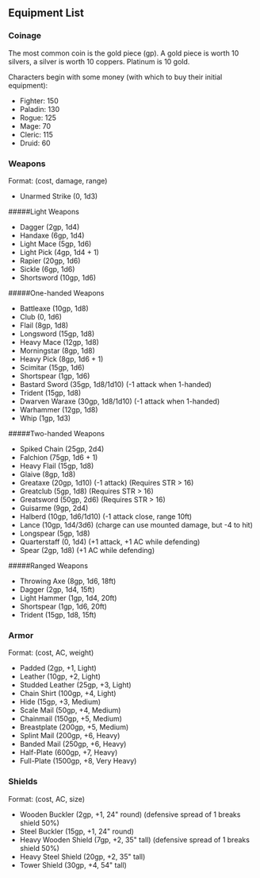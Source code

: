 ## Equipment List

### Coinage

The most common coin is the gold piece (gp). A gold piece is worth 10 silvers, a silver is worth 10 coppers. Platinum is 10 gold.

Characters begin with some money (with which to buy their initial equipment):

* Fighter:  150
* Paladin:  130
* Rogue:    125
* Mage:     70
* Cleric:   115
* Druid:    60

### Weapons
Format: (cost, damage, range)

* Unarmed Strike (0, 1d3)

#####Light Weapons

* Dagger (2gp, 1d4)
* Handaxe (6gp, 1d4)
* Light Mace (5gp, 1d6)
* Light Pick (4gp, 1d4 + 1)
* Rapier (20gp, 1d6)
* Sickle (6gp, 1d6)
* Shortsword (10gp, 1d6)

#####One-handed Weapons
* Battleaxe (10gp, 1d8)
* Club (0, 1d6)
* Flail (8gp, 1d8)
* Longsword (15gp, 1d8)
* Heavy Mace (12gp, 1d8)
* Morningstar (8gp, 1d8)
* Heavy Pick (8gp, 1d6 + 1)
* Scimitar (15gp, 1d6)
* Shortspear (1gp, 1d6)
* Bastard Sword (35gp, 1d8/1d10) (-1 attack when 1-handed)
* Trident (15gp, 1d8)
* Dwarven Waraxe (30gp, 1d8/1d10) (-1 attack when 1-handed)
* Warhammer (12gp, 1d8)
* Whip (1gp, 1d3)

#####Two-handed Weapons
* Spiked Chain (25gp, 2d4)
* Falchion (75gp, 1d6 + 1)
* Heavy Flail (15gp, 1d8)
* Glaive (8gp, 1d8)
* Greataxe (20gp, 1d10) (-1 attack) (Requires STR > 16)
* Greatclub (5gp, 1d8) (Requires STR > 16)
* Greatsword (50gp, 2d6) (Requires STR > 16)
* Guisarme (9gp, 2d4)
* Halberd (10gp, 1d6/1d10) (-1 attack close, range 10ft)
* Lance (10gp, 1d4/3d6) (charge can use mounted damage, but -4 to hit)
* Longspear (5gp, 1d8)
* Quarterstaff (0, 1d4) (+1 attack, +1 AC while defending)
* Spear (2gp, 1d8) (+1 AC while defending)

#####Ranged Weapons
* Throwing Axe (8gp, 1d6, 18ft)
* Dagger (2gp, 1d4, 15ft)
* Light Hammer (1gp, 1d4, 20ft)
* Shortspear (1gp, 1d6, 20ft)
* Trident (15gp, 1d8, 15ft)

### Armor
Format: (cost, AC, weight)

* Padded (2gp, +1, Light)
* Leather (10gp, +2, Light)
* Studded Leather (25gp, +3, Light)
* Chain Shirt (100gp, +4, Light)
* Hide (15gp, +3, Medium)
* Scale Mail (50gp, +4, Medium)
* Chainmail (150gp, +5, Medium)
* Breastplate (200gp, +5, Medium)
* Splint Mail (200gp, +6, Heavy)
* Banded Mail (250gp, +6, Heavy)
* Half-Plate (600gp, +7, Heavy)
* Full-Plate (1500gp, +8, Very Heavy)

### Shields
Format: (cost, AC, size)

* Wooden Buckler (2gp, +1, 24" round) (defensive spread of 1 breaks shield 50%)
* Steel Buckler (15gp, +1, 24" round)
* Heavy Wooden Shield (7gp, +2, 35" tall) (defensive spread of 1 breaks shield 50%)
* Heavy Steel Shield (20gp, +2, 35" tall)
* Tower Shield (30gp, +4, 54" tall)
